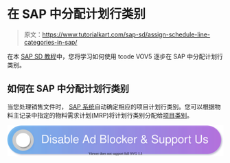 # 在 SAP 中分配计划行类别

> 原文：<https://www.tutorialkart.com/sap-sd/assign-schedule-line-categories-in-sap/>

在本 [SAP SD 教程](https://www.tutorialkart.com/sap-sd/sap-sd-training-tutorial/)中，您将学习如何使用 tcode VOV5 逐步在 SAP 中分配计划行类别。

## 如何在 SAP 中分配计划行类别

当您处理销售文件时， [SAP 系统](https://www.tutorialkart.com/sap/what-is-sap-definition-of-erp-sap-systems/)自动确定相应的项目计划行类别。您可以根据物料主记录中指定的物料需求计划(MRP)将计划行类别分配给[项目类别](https://www.tutorialkart.com/sap-sd/define-item-categories-in-sap/)。

[![](img/925da31b32d6bc3827932f6c8afb11bb.png)](https://www.tutorialkart.com/)